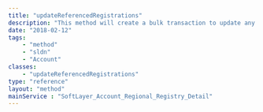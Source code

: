```yaml
---
title: "updateReferencedRegistrations"
description: "This method will create a bulk transaction to update any registrations that reference this detail object. It should only be called from a child class such as [[SoftLayer_Account_Regional_Registry_Detail_Person]] or [[SoftLayer_Account_Regional_Registry_Detail_Network]]. The registrations should be in the Open or Registration_Complete status. "
date: "2018-02-12"
tags:
    - "method"
    - "sldn"
    - "Account"
classes:
    - "updateReferencedRegistrations"
type: "reference"
layout: "method"
mainService : "SoftLayer_Account_Regional_Registry_Detail"
---
```

